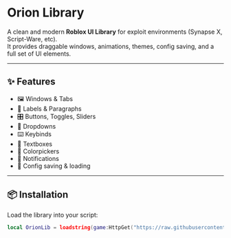 # Orion Library

A clean and modern **Roblox UI Library** for exploit environments (Synapse X, Script-Ware, etc).  
It provides draggable windows, animations, themes, config saving, and a full set of UI elements.

---

## ✨ Features
- 🖼️ Windows & Tabs
- 📌 Labels & Paragraphs
- 🎛️ Buttons, Toggles, Sliders
- 📂 Dropdowns
- ⌨️ Keybinds
- 📝 Textboxes
- 🎨 Colorpickers
- 🔔 Notifications
- 💾 Config saving & loading

---

## 📦 Installation

Load the library into your script:

```lua
local OrionLib = loadstring(game:HttpGet("https://raw.githubusercontent.com/YOUR_USERNAME/YOUR_REPO/main/Orion.lua"))()
